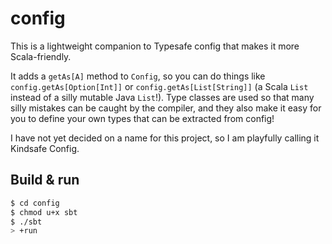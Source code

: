 # config #
This is a lightweight companion to Typesafe config that makes it more Scala-friendly.

It adds a `getAs[A]` method to `Config`, so you can do things like `config.getAs[Option[Int]]` or `config.getAs[List[String]]` (a Scala `List` instead of a silly mutable Java `List`!). Type classes are used so that many silly mistakes can be caught by the compiler, and they also make it easy for you to define your own types that can be extracted from config!

I have not yet decided on a name for this project, so I am playfully calling it Kindsafe Config.

## Build & run ##

```sh
$ cd config
$ chmod u+x sbt
$ ./sbt
> +run
```
